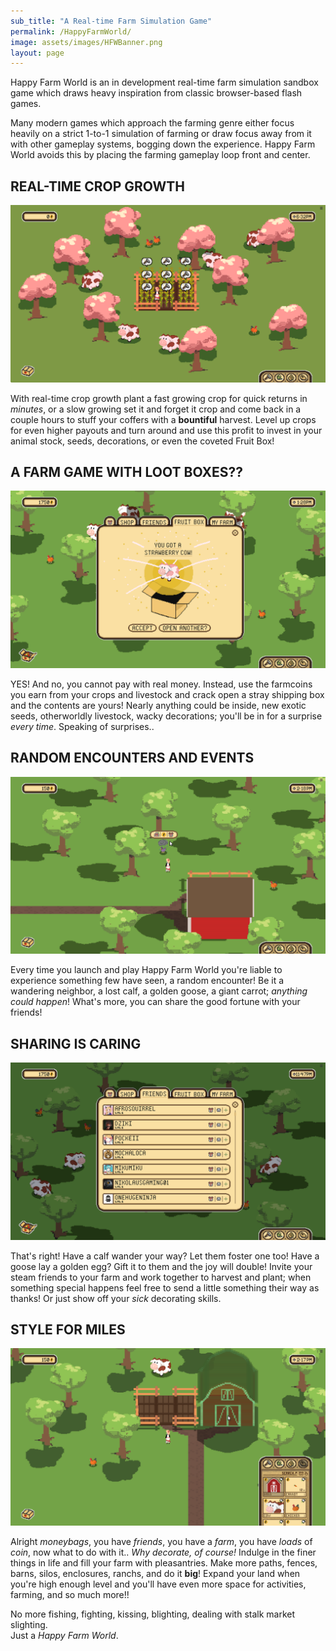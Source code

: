 ```yaml
---
sub_title: "A Real-time Farm Simulation Game"
permalink: /HappyFarmWorld/
image: assets/images/HFWBanner.png
layout: page
---
```

   Happy Farm World is an in development real-time farm simulation sandbox game which draws heavy inspiration from classic browser-based flash games.  

   Many modern games which approach the farming genre either focus heavily on a strict 1-to-1 simulation of farming or draw focus away from it with other gameplay systems, bogging down the experience. Happy Farm World avoids this by placing the farming gameplay loop front and center.  

REAL-TIME CROP GROWTH  
---------------------  

![HarvestMockup](assets/images/HarvestMockup.png)

With real-time crop growth plant a fast growing crop for quick returns in *minutes*, or a slow growing set it and forget it crop and come back in a couple hours to stuff your coffers with a **bountiful** harvest. Level up crops for even higher payouts and turn around and use this profit to invest in your animal stock, seeds, decorations, or even the coveted Fruit Box!  

A FARM GAME WITH LOOT BOXES??
-----------------------------  

![FruitBoxMockup](assets/images/FruitBoxMockup.png)

YES! And no, you cannot pay with real money. Instead, use the farmcoins you earn from your crops and livestock and crack open a stray shipping box and the contents are yours! Nearly anything could be inside, new exotic seeds, otherworldly livestock, wacky decorations; you'll be in for a surprise *every time*. Speaking of surprises..  

RANDOM ENCOUNTERS AND EVENTS
----------------------------  

![EventMockup](assets/images/EventMockup.png)

Every time you launch and play Happy Farm World you're liable to experience something few have seen, a random encounter! Be it a wandering neighbor, a lost calf, a golden goose, a giant carrot; *anything could happen*! What's more, you can share the good fortune with your friends!  

SHARING IS CARING
-----------------  

![FriendsMockup](assets/images/FriendsMockup.png)

That's right! Have a calf wander your way? Let them foster one too! Have a goose lay a golden egg? Gift it to them and the joy will double! Invite your steam friends to your farm and work together to harvest and plant; when something special happens feel free to send a little something their way as thanks! Or just show off your *sick* decorating skills.  

STYLE FOR MILES
---------------  

![DecoMockup](assets/images/DecoMockup.png)

Alright *moneybags*, you have *friends*, you have a *farm*, you have *loads* of *coin*, now what to do with it.. *Why decorate, of course!* Indulge in the finer things in life and fill your farm with pleasantries. Make more paths, fences, barns, silos, enclosures, ranchs, and do it **big**! Expand your land when you're high enough level and you'll have even more space for activities, farming, and so much more!!  

No more fishing, fighting, kissing, blighting, dealing with stalk market slighting.  
Just a *Happy Farm World*.
